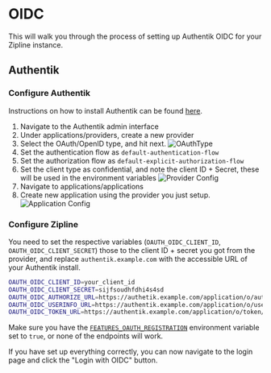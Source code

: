 # OIDC

This will walk you through the process of setting up Authentik OIDC for your Zipline instance.

## Authentik

### Configure Authentik

Instructions on how to install Authentik can be found [here](https://goauthentik.io/docs/installation/).

1. Navigate to the Authentik admin interface
2. Under applications/providers, create a new provider
3. Select the OAuth/OpenID type, and hit next.
   ![OAuthType](/guides/authentik-1.png)
4. Set the authentication flow as `default-authentication-flow`
5. Set the authorization flow as `default-explicit-authorization-flow`
6. Set the client type as confidential, and note the client ID + Secret, these will be used in the environment variables
   ![Provider Config](/guides/authentik-2.png)
7. Navigate to applications/applications
8. Create new application using the provider you just setup.
   ![Application Config](/guides/authentik-3.png)

### Configure Zipline

You need to set the respective variables (`OAUTH_OIDC_CLIENT_ID`, `OAUTH_OIDC_CLIENT_SECRET`) those to the client ID + secret you got from the provider, and replace `authentik.example.com` with the accessible URL of your Authentik install.

```bash
OAUTH_OIDC_CLIENT_ID=your_client_id
OAUTH_OIDC_CLIENT_SECRET=sijfsoudhfdhi4s4sd
OAUTH_OIDC_AUTHORIZE_URL=https://authetik.example.com/application/o/authorize/
OAUTH_OIDC_USERINFO_URL=https://authentik.example.com/application/o/userinfo/
OAUTH_OIDC_TOKEN_URL=https://authentik.example.com/application/o/token/
```

Make sure you have the [`FEATURES_OAUTH_REGISTRATION`](/docs/config/features#featuresoauthregistration) environment variable set to `true`, or none of the endpoints will work.

If you have set up everything correctly, you can now navigate to the login page and click the "Login with OIDC" button.
